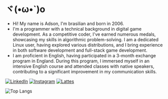 # ヾ(•ω•`)o

- Hi! My name is Adson, I'm brasilian and born in 2006.
- I'm a programmer with a technical background in digital game development. As a competitive coder, I've earned numerous medals, showcasing my skills in algorithmic problem-solving. I am a dedicated Linux user, having explored various distributions, and I bring experience in both software development and full-stack game development.
- I am proficient in English, having participated in a 3-month exchange program in England. During this program, I immersed myself in an intensive English course and attended classes with native speakers, contributing to a significant improvement in my communication skills.

[![LinkedIn](https://img.shields.io/badge/LinkedIn-Profile-blue?style=flat&logo=linkedin)](https://www.linkedin.com/in/adson-gabriel-aa16a922a/)
[![Instagram](https://img.shields.io/badge/Instagram-Profile-pink?style=flat&logo=instagram)](https://www.instagram.com/i_lack_creativityo_o/)
[![Lattes](https://img.shields.io/badge/Lattes-CV-yellowgreen?style=flat&logo=book-reader)](https://wwws.cnpq.br/cvlattesweb/PKG_MENU.menu?f_cod=1C4ED02069DEDA6FA19FFC04AE34CD7F#)

![Top Langs](https://github-readme-stats.vercel.app/api/top-langs/?username=NotAdson&layout=compact&theme=transparent&langs_count=20)


